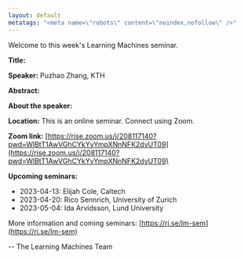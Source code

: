 ```yaml
---
layout: default
metatags: "<meta name=\"robots\" content=\"noindex,nofollow\" />"
---
```

Welcome to this week's Learning Machines seminar.

**Title:** 

**Speaker:** Puzhao Zhang, KTH

**Abstract:** 

**About the speaker:** 

**Location:** This is an online seminar. Connect using Zoom.

**Zoom link:** [https://rise.zoom.us/j/208117140?pwd=WlBtT1AwVGhCYkYyYmpXNnNFK2dvUT09](https://rise.zoom.us/j/208117140?pwd=WlBtT1AwVGhCYkYyYmpXNnNFK2dvUT09)

**Upcoming seminars:**

* 2023-04-13: Elijah Cole, Caltech
* 2023-04-20: Rico Sennrich, University of Zurich
* 2023-05-04: Ida Arvidsson, Lund University

More information and coming seminars: [https://ri.se/lm-sem](https://ri.se/lm-sem)

-- The Learning Machines Team

